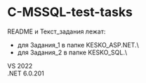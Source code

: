 # C-MSSQL-test-tasks

README и Текст_задания лежат:
- для Задания_1 в папке KESKO_ASP.NET.\
- для Задания_2 в папке KESKO_SQL.\

VS 2022\
.NET 6.0.201
